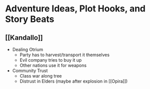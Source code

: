 # Adventure Ideas, Plot Hooks, and Story Beats

## [[Kandallo]]
- Dealing Otrium
	- Party has to harvest/transport it themselves
	- Evil company tries to buy it up
	- Other nations use it for weapons
- Community Trust
	- Class war along tree
	- Distrust in Elders (maybe after explosion in [[Opira]])